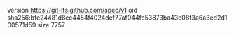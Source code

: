 version https://git-lfs.github.com/spec/v1
oid sha256:bfe24481d8cc4454f4024def77af044fc53873ba43e08f3a6a3ed2d100571d59
size 7757
